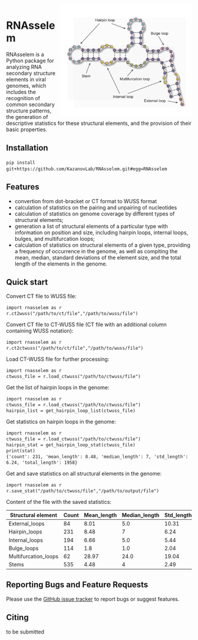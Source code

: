 <img src="doc/logo.png" alt="logo" title="Secondary structure" align="right" height="300" />

# RNAsselem

RNAsselem is a Python package for analyzing RNA secondary structure elements in viral genomes, which includes the recognition of common secondary structure patterns, the generation of descriptive statistics for these structural elements, and the provision of their basic properties. 

## Installation

`pip install git+https://github.com/KazanovLab/RNAsselem.git#egg=RNAsselem`

## Features

* convertion from dot-bracket or CT format to WUSS format
* calculation of statistics on the pairing and unpairing of nucleotides
* calculation of statistics on genome coverage by different types of structural elements; 
* generation a list of structural elements of a particular type with information on position and size, including hairpin loops, internal loops, bulges, and multifurcation loops; 
* calculation of statistics on structural elements of a given type, providing a frequency of occurrence in the genome, as well as compiting the mean, median, standard deviations of the element size, and the total length of the elements in the genome.

## Quick start

Convert CT file to WUSS file:

```
import rnasselem as r
r.ct2wuss("/path/to/ct/file","/path/to/wuss/file")
```

Convert CT file to CT-WUSS file (CT file with an additional column containing WUSS notation):

```
import rnasselem as r
r.ct2ctwuss("/path/to/ct/file","/path/to/wuss/file")
```

Load CT-WUSS file for further processing:
```
import rnasselem as r
ctwuss_file = r.load_ctwuss("/path/to/ctwuss/file")
```

Get the list of hairpin loops in the genome:
```
import rnasselem as r
ctwuss_file = r.load_ctwuss("/path/to/ctwuss/file")
hairpin_list = get_hairpin_loop_list(ctwuss_file)
```

Get statistics on hairpin loops in the genome:
```
import rnasselem as r
ctwuss_file = r.load_ctwuss("/path/to/ctwuss/file")
hairpin_stat = get_hairpin_loop_stat(ctwuss_file)
print(stat)
{'count': 231, 'mean_length': 8.48, 'median_length': 7, 'std_length': 6.24, 'total_length': 1958}
```

Get and save statistics on all structural elements in the genome:
```
import rnasselem as r
r.save_stat("/path/to/ctwuss/file","/path/to/output/file")
```

Content of the file with the saved statistics:

|Structural element|Count|Mean_length|Median_length|Std_length|Total_length|
|------------------|-----|-----------|-------------|----------|------------|
|External_loops|84|8.01|5.0|10.31|673|
|Hairpin_loops|231|8.48|7|6.24|1958|
|Internal_loops|194|6.66|5.0|5.44|1293|
|Bulge_loops|114|1.8|1.0|2.04|205|
|Multifurcation_loops|62|28.97|24.0|19.04|1796|
|Stems|535|4.48|4|2.49|4798|



## Reporting Bugs and Feature Requests
Please use the [GitHub issue tracker](https://github.com/KazanovLab/RNAsselem/issues) to report bugs or suggest features.

## Citing
to be submitted